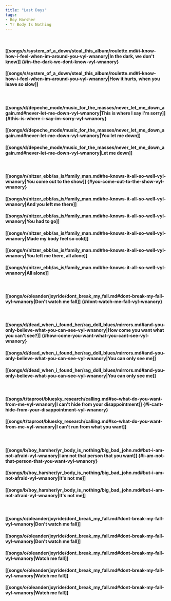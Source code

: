 ```yaml
---
title: "Last Days"
tags:
- Boy Harsher
- Yr Body Is Nothing
---
```

&nbsp;
#### [[songs/s/system_of_a_down/steal_this_album/roulette.md#i-know-how-i-feel-when-im-around-you-vyl-wnanory|In the dark, we don't know]] {#in-the-dark-we-dont-know-vyl-wnanory}
#### [[songs/s/system_of_a_down/steal_this_album/roulette.md#i-know-how-i-feel-when-im-around-you-vyl-wnanory|How it hurts, when you leave so slow]]
&nbsp;
#### [[songs/d/depeche_mode/music_for_the_masses/never_let_me_down_again.md#never-let-me-down-vyl-wnanory|This is where I say I'm sorry]] {#this-is-where-i-say-im-sorry-vyl-wnanory}
#### [[songs/d/depeche_mode/music_for_the_masses/never_let_me_down_again.md#never-let-me-down-vyl-wnanory|You let me down]]
#### [[songs/d/depeche_mode/music_for_the_masses/never_let_me_down_again.md#never-let-me-down-vyl-wnanory|Let me down]]
&nbsp;
#### [[songs/n/nitzer_ebb/as_is/family_man.md#he-knows-it-all-so-well-vyl-wnanory|You come out to the show]] {#you-come-out-to-the-show-vyl-wnanory}
#### [[songs/n/nitzer_ebb/as_is/family_man.md#he-knows-it-all-so-well-vyl-wnanory|And you left me there]]
#### [[songs/n/nitzer_ebb/as_is/family_man.md#he-knows-it-all-so-well-vyl-wnanory|You had to go]]
#### [[songs/n/nitzer_ebb/as_is/family_man.md#he-knows-it-all-so-well-vyl-wnanory|Made my body feel so cold]]
#### [[songs/n/nitzer_ebb/as_is/family_man.md#he-knows-it-all-so-well-vyl-wnanory|You left me there, all alone]]
#### [[songs/n/nitzer_ebb/as_is/family_man.md#he-knows-it-all-so-well-vyl-wnanory|All alone]]
&nbsp;
#### [[songs/o/oleander/joyride/dont_break_my_fall.md#dont-break-my-fall-vyl-wnanory|Don't watch me fall]] {#dont-watch-me-fall-vyl-wnanory}
&nbsp;
#### [[songs/d/dead_when_i_found_her/rag_doll_blues/mirrors.md#and-you-only-believe-what-you-can-see-vyl-wnanory|How come you want what you can't see?]] {#how-come-you-want-what-you-cant-see-vyl-wnanory}
#### [[songs/d/dead_when_i_found_her/rag_doll_blues/mirrors.md#and-you-only-believe-what-you-can-see-vyl-wnanory|You can only see me]]
#### [[songs/d/dead_when_i_found_her/rag_doll_blues/mirrors.md#and-you-only-believe-what-you-can-see-vyl-wnanory|You can only see me]]
&nbsp;
#### [[songs/t/taproot/bluesky_research/calling.md#so-what-do-you-want-from-me-vyl-wnanory|I can't hide from your disappointment]] {#i-cant-hide-from-your-disappointment-vyl-wnanory}
#### [[songs/t/taproot/bluesky_research/calling.md#so-what-do-you-want-from-me-vyl-wnanory|I can't run from what you want]]
&nbsp;
#### [[songs/b/boy_harsher/yr_body_is_nothing/big_bad_john.md#but-i-am-not-afraid-vyl-wnanory|I am not that person that you want]] {#i-am-not-that-person-that-you-want-vyl-wnanory}
#### [[songs/b/boy_harsher/yr_body_is_nothing/big_bad_john.md#but-i-am-not-afraid-vyl-wnanory|It's not me]]
#### [[songs/b/boy_harsher/yr_body_is_nothing/big_bad_john.md#but-i-am-not-afraid-vyl-wnanory|It's not me]]
&nbsp;
#### [[songs/o/oleander/joyride/dont_break_my_fall.md#dont-break-my-fall-vyl-wnanory|Don't watch me fall]]
#### [[songs/o/oleander/joyride/dont_break_my_fall.md#dont-break-my-fall-vyl-wnanory|Don't watch me fall]]
#### [[songs/o/oleander/joyride/dont_break_my_fall.md#dont-break-my-fall-vyl-wnanory|Watch me fall]]
#### [[songs/o/oleander/joyride/dont_break_my_fall.md#dont-break-my-fall-vyl-wnanory|Watch me fall]]
#### [[songs/o/oleander/joyride/dont_break_my_fall.md#dont-break-my-fall-vyl-wnanory|Watch me fall]]
